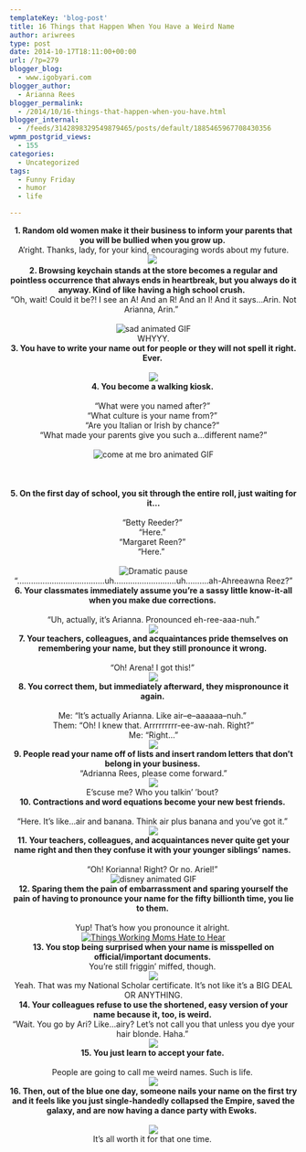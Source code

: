 ```yaml
---
templateKey: 'blog-post'
title: 16 Things that Happen When You Have a Weird Name
author: ariwrees
type: post
date: 2014-10-17T18:11:00+00:00
url: /?p=279
blogger_blog:
  - www.igobyari.com
blogger_author:
  - Arianna Rees
blogger_permalink:
  - /2014/10/16-things-that-happen-when-you-have.html
blogger_internal:
  - /feeds/3142898329549879465/posts/default/1885465967708430356
wpmm_postgrid_views:
  - 155
categories:
  - Uncategorized
tags:
  - Funny Friday
  - humor
  - life

---
```

<div dir="ltr" style="text-align: left;">
  </p> 
  
  <div style="text-align: center;">
    <b>1. Random old women make it their business to inform your parents that you will be bullied when you grow up.&nbsp;</b>
  </div>
  
  <div style="text-align: center;">
  </div>
  
  <div style="text-align: center;">
    A&#8217;right. Thanks, lady, for your kind, encouraging words about my future.
  </div>
  
  <div style="text-align: center;">
  </div>
  
  <div style="text-align: center;">
    <img src="http://www.igobyari.com/wp-content/uploads/2014/10/obama_not_amused.gif" />&nbsp;
  </div>
  
  <div style="text-align: center;">
  </div>
  
  <div style="text-align: center;">
    <b>2. Browsing keychain stands at the store becomes a regular and pointless&nbsp;occurrence&nbsp;that always ends in&nbsp;heartbreak, but you always do it anyway. Kind of like having a high school crush. &nbsp;</b>
  </div>
  
  <div style="text-align: center;">
  </div>
  
  <div style="text-align: center;">
    &#8220;Oh, wait! Could it be?! I see an A! And an R! And an I! And it says&#8230;Arin. Not Arianna, Arin.&#8221; &nbsp;
  </div>
  
  <div style="text-align: center;">
    <b><br /></b>
  </div>
  
  <div style="text-align: center;">
    <img alt="sad animated GIF " src="http://www.igobyari.com/wp-content/uploads/2014/10/giphy.gif" />
  </div>
  
  <div style="text-align: center;">
  </div>
  
  <div style="text-align: center;">
    WHYYY.
  </div>
  
  <div style="text-align: center;">
  </div>
  
  <div style="text-align: center;">
    <b>3. You have to write your name out for people or they will not spell it right. Ever.&nbsp;</b>
  </div>
  
  <div style="text-align: center;">
    <b><br /></b>
  </div>
  
  <div style="text-align: center;">
    <img src="http://www.igobyari.com/wp-content/uploads/2014/10/92508-dont-worry-Ive-got-it-covered-HLb8.gif" />
  </div>
  
  <div style="text-align: center;">
  </div>
  
  <div style="text-align: center;">
    <b>4. You become a walking kiosk.&nbsp;</b>
  </div>
  
  <div style="text-align: center;">
    <b>&nbsp; &nbsp;</b>
  </div>
  
  <div style="text-align: center;">
    &#8220;What were you named after?&#8221;&nbsp;
  </div>
  
  <div style="text-align: center;">
    &#8220;What culture is your name from?&#8221;&nbsp;
  </div>
  
  <div style="text-align: center;">
    &#8220;Are you Italian or Irish by chance?&#8221;&nbsp;
  </div>
  
  <div style="text-align: center;">
    &#8220;What made your parents give you such a&#8230;different name?&#8221;
  </div>
  
  <div style="text-align: center;">
    <b><br /></b>
  </div>
  
  <div style="text-align: center;">
    <img alt="come at me bro animated GIF " src="http://www.igobyari.com/wp-content/uploads/2014/10/giphy-1.gif" />
  </div>
  
  <div style="text-align: center;">
  </div>
  
  <div style="text-align: center;">
  </div>
  
  <div style="text-align: center;">
    <b></b><br /><a name='more'></a><b><br /></b><br /><b>5. On the first day of school, you sit through the entire roll, just waiting for it&#8230;</b>
  </div>
  
  <div style="text-align: center;">
    <b><br /></b>
  </div>
  
  <div style="text-align: center;">
    &#8220;Betty Reeder?&#8221;&nbsp;
  </div>
  
  <div style="text-align: center;">
    &#8220;Here.&#8221;&nbsp;
  </div>
  
  <div style="text-align: center;">
    &#8220;Margaret Reen?&#8221;&nbsp;
  </div>
  
  <div style="text-align: center;">
    &#8220;Here.&#8221; &nbsp;
  </div>
  
  <div style="text-align: center;">
    <b><br /></b>
  </div>
  
  <div style="text-align: center;">
    <img alt="Dramatic pause" src="http://www.igobyari.com/wp-content/uploads/2014/10/4ee1a8f009dadcb1abc8968abf0c86f8.gif" />
  </div>
  
  <div style="text-align: center;">
  </div>
  
  <div style="text-align: center;">
    &#8220;&#8230;&#8230;&#8230;&#8230;&#8230;&#8230;&#8230;&#8230;&#8230;&#8230;&#8230;&#8230;..uh&#8230;&#8230;&#8230;&#8230;&#8230;&#8230;&#8230;&#8230;&#8230;uh&#8230;&#8230;&#8230;.ah-Ahreeawna Reez?&#8221;
  </div>
  
  <div style="text-align: center;">
  </div>
  
  <div style="text-align: center;">
    <b>6. Your classmates immediately assume you&#8217;re a sassy little know-it-all when you make due corrections.&nbsp;</b>
  </div>
  
  <div style="text-align: center;">
    <b><br /></b>
  </div>
  
  <div style="text-align: center;">
    &#8220;Uh, actually, it&#8217;s Arianna. Pronounced eh-ree-aaa-nuh.&#8221;
  </div>
  
  <div style="text-align: center;">
  </div>
  
  <div style="text-align: center;">
    <img src="http://www.igobyari.com/wp-content/uploads/2014/10/tumblr_inline_n04u8kbVjR1r2m22z.gif" />
  </div>
  
  <div style="text-align: center;">
  </div>
  
  <div style="text-align: center;">
    <b>7. Your teachers, colleagues, and acquaintances pride themselves on remembering your name, but they still pronounce it wrong.&nbsp;</b>
  </div>
  
  <div style="text-align: center;">
    <b><br /></b>
  </div>
  
  <div style="text-align: center;">
    &#8220;Oh! Arena! I got this!&#8221;&nbsp;
  </div>
  
  <div style="text-align: center;">
  </div>
  
  <div style="text-align: center;">
    <img src="http://www.igobyari.com/wp-content/uploads/2014/10/giphy-2.gif" />
  </div>
  
  <div style="text-align: center;">
  </div>
  
  <div style="text-align: center;">
    <b>8. You correct them, but immediately afterward, they mispronounce it again.&nbsp;</b>
  </div>
  
  <div style="text-align: center;">
    <b><br /></b>
  </div>
  
  <div style="text-align: center;">
    Me: &#8220;It&#8217;s actually Arianna. Like air&#8211;e&#8211;aaaaaa&#8211;nuh.&#8221;&nbsp;
  </div>
  
  <div style="text-align: center;">
    Them: &#8220;Oh! I knew that. Arrrrrrrrr-ee-aw-nah. Right?&#8221;
  </div>
  
  <div style="text-align: center;">
    Me: &#8220;Right&#8230;&#8221;
  </div>
  
  <div style="text-align: center;">
  </div>
  
  <div style="text-align: center;">
    <img src="http://www.igobyari.com/wp-content/uploads/2014/10/5zKXz.gif" />
  </div>
  
  <div style="text-align: center;">
  </div>
  
  <div style="text-align: center;">
    <b>9. People read your name off of lists and insert random letters that don&#8217;t belong in your business.&nbsp;</b>
  </div>
  
  <div style="text-align: center;">
  </div>
  
  <div style="text-align: center;">
    &#8220;Adrianna Rees, please come forward.&#8221;
  </div>
  
  <div style="text-align: center;">
  </div>
  
  <div style="text-align: center;">
    <img src="http://www.igobyari.com/wp-content/uploads/2014/10/tumblr_n1sjpnqwic1r6s5zro2_250.gif" />
  </div>
  
  <div style="text-align: center;">
  </div>
  
  <div style="text-align: center;">
    E&#8217;scuse me? Who you talkin&#8217; &#8217;bout?&nbsp;
  </div>
  
  <div style="text-align: center;">
  </div>
  
  <div style="text-align: center;">
    <b>10.&nbsp;</b><b>Contractions and word equations become your new best friends.&nbsp;</b>
  </div>
  
  <div style="text-align: center;">
    <b><br /></b>
  </div>
  
  <div style="text-align: center;">
    &#8220;Here. It&#8217;s like&#8230;air and banana. Think air plus banana and you&#8217;ve got it.&#8221;&nbsp;
  </div>
  
  <div style="text-align: center;">
  </div>
  
  <div style="text-align: center;">
    <img src="http://www.igobyari.com/wp-content/uploads/2014/10/Banana20Slips20on20Man.gif" />
  </div>
  
  <div style="text-align: center;">
  </div>
  
  <div style="text-align: center;">
  </div>
  
  <div style="text-align: center;">
    <b>11.&nbsp;</b><b>Your teachers, colleagues, and acquaintances never quite get your name right and then they confuse it with your younger siblings&#8217; names.&nbsp;</b>
  </div>
  
  <div style="text-align: center;">
    <b><br /></b>
  </div>
  
  <div style="text-align: center;">
    &#8220;Oh! Korianna! Right? Or no. Ariel!&#8221;&nbsp;
  </div>
  
  <div style="text-align: center;">
  </div>
  
  <div style="text-align: center;">
    <img alt="disney animated GIF " src="http://www.igobyari.com/wp-content/uploads/2014/10/giphy-3.gif" />
  </div>
  
  <div style="text-align: center;">
  </div>
  
  <div style="text-align: center;">
    <b>12. Sparing them the pain of embarrassment and sparing yourself the pain of having to pronounce your name for the fifty billionth time, you lie to them.&nbsp;</b>
  </div>
  
  <div style="text-align: center;">
    <b><br /></b>
  </div>
  
  <div style="text-align: center;">
    Yup! That&#8217;s how you pronounce it alright.&nbsp;
  </div>
  
  <div style="text-align: center;">
  </div>
  
  <div style="clear: both; text-align: center;">
    <a href="http://www.igobyari.com/wp-content/uploads/2014/10/YHjg7Ts.gif" style="margin-left: 1em; margin-right: 1em;"><img alt="Things Working Moms Hate to Hear" border="0" src="http://www.igobyari.com/wp-content/uploads/2014/10/YHjg7Ts.gif" /></a>
  </div>
  
  <div style="text-align: center;">
  </div>
  
  <div style="text-align: center;">
  </div>
  
  <div style="text-align: center;">
    <b>13. You stop being surprised when your name is misspelled on official/important documents.&nbsp;</b>
  </div>
  
  <div style="text-align: center;">
  </div>
  
  <div style="text-align: center;">
    You&#8217;re still friggin&#8217; miffed, though.&nbsp;
  </div>
  
  <div style="text-align: center;">
  </div>
  
  <div style="text-align: center;">
    <img src="http://www.igobyari.com/wp-content/uploads/2014/10/giphy-4.gif" />
  </div>
  
  <div style="text-align: center;">
  </div>
  
  <div style="text-align: center;">
    Yeah. That was my National Scholar certificate. It&#8217;s not like it&#8217;s a BIG DEAL OR ANYTHING.
  </div>
  
  <div style="text-align: center;">
  </div>
  
  <div style="text-align: center;">
  </div>
  
  <div style="text-align: center;">
  </div>
  
  <div style="text-align: center;">
    <b>14. Your colleagues refuse to use the shortened, easy version of your name because it, too, is weird.&nbsp;</b>
  </div>
  
  <div style="text-align: center;">
  </div>
  
  <div style="text-align: center;">
    &#8220;Wait. You go by Ari? Like&#8230;airy? Let&#8217;s not call you that unless you dye your hair blonde. Haha.&#8221;&nbsp;
  </div>
  
  <div style="text-align: center;">
  </div>
  
  <div style="text-align: center;">
    <img src="http://www.igobyari.com/wp-content/uploads/2014/10/tumblr_mdtj87Umj41qk58boo1_500.gif" />
  </div>
  
  <div style="text-align: center;">
  </div>
  
  <div style="text-align: center;">
    <b>15. You just learn to accept your fate.&nbsp;</b>
  </div>
  
  <div style="text-align: center;">
    <b><br /></b>
  </div>
  
  <div style="text-align: center;">
    People are going to call me weird names. Such is life.&nbsp;
  </div>
  
  <div style="text-align: center;">
  </div>
  
  <div style="text-align: center;">
    <img src="http://www.igobyari.com/wp-content/uploads/2014/10/tumblr_mj8s3rMoXB1rm085zo1_500.gif" />
  </div>
  
  <div style="text-align: center;">
  </div>
  
  <div style="text-align: center;">
    <b>16. Then, out of the blue one day, someone nails your name on the first try and it feels like you just single-handedly collapsed the Empire, saved the galaxy, and are now having a dance party with Ewoks. &nbsp;</b>
  </div>
  
  <div style="text-align: center;">
    <b><br /></b>
  </div>
  
  <div style="text-align: center;">
    <img src="https://38.media.tumblr.com/a9b68fb8abe055973af177859ec1eedc/tumblr_mvwow7NUj61qk0z6co1_500.gif" />
  </div>
  
  <div style="text-align: center;">
  </div>
  
  <div style="text-align: center;">
    It&#8217;s all worth it for that one time.&nbsp;
  </div>
  
  <div style="text-align: center;">
  </div>
</div>